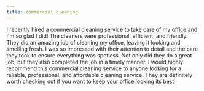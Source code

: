 ```yaml
---
title: commercial cleaning
---
```


I recently hired a commercial cleaning service to take care of my office and I'm so glad I did! The cleaners were professional, efficient, and friendly. They did an amazing job of cleaning my office, leaving it looking and smelling fresh. I was so impressed with their attention to detail and the care they took to ensure everything was spotless. Not only did they do a great job, but they also completed the job in a timely manner. I would highly recommend this commercial cleaning service to anyone looking for a reliable, professional, and affordable cleaning service. They are definitely worth checking out if you want to keep your office looking its best!